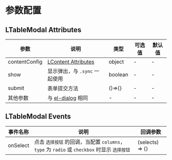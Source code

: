 # 参数配置

## LTableModal Attributes
| 参数    | 说明     | 类型    | 可选值      | 默认值 |
|---------|----------|---------|-------------|--------|
| contentConfig | [LContent Attributes](/guide/l-content/options.md#lcontent-attributes) | object | - | - |
| show | 显示弹出，与 `.sync` 一起使用 | boolean| - |-|
| submit | 表单提交方法 | ()=>{} | - | - |
| 其他参数 | 与 [el-dialog](https://element.eleme.cn/#/zh-CN/component/dialog#attributes) 相同 | - | - | - |

## LTableModal Events
| 事件名称	| 说明	| 回调参数 |
| --------- | ----|-----------|
| onSelect | 点击 `选择按钮` 的回调，当配置 `columns`，`type` 为 `radio` 或 `checkbox` 时显示 `选择按钮` | (selects) => {}|
